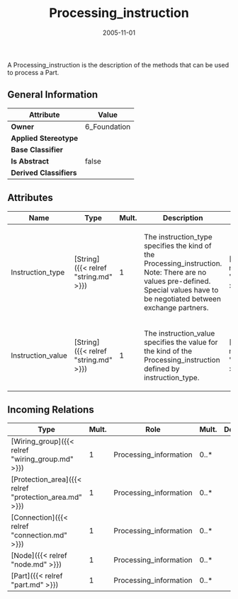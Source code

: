 ﻿---
title: Processing_instruction
toc: false
type: specs
date: "2005-11-01"
draft: false
specification: KBL
version: 2.3.sr1
documentType: "Recommendation"
elementType: Class
classes:
  - Processing_instruction
menu_name: kbl-2.3.sr1
---
<p>A Processing_instruction is the description of the methods that can be used to process a Part.</p>

## General Information

| Attribute               | Value |
|-------------------------|-------|
| **Owner**               | 6_Foundation |
| **Applied Stereotype**  |   |
| **Base Classifier**     |   |
| **Is Abstract**         | false |
| **Derived Classifiers** |   |

## Attributes
|  Name  |  Type  |  Mult.  |  Description  |  Owning Classifier  |
|--------|--------|---------|---------------|--------------|
|Instruction_type | [String]({{< relref "string.md" >}}) | 1 | <p>The instruction_type specifies the kind of the Processing_instruction. Note: There are no values pre-defined. Special values have to be negotiated between exchange partners.</p> | [Processing_instruction]({{< relref "processing_instruction.md" >}}) |
|Instruction_value | [String]({{< relref "string.md" >}}) | 1 | <p>The instruction_value specifies the value for the kind of the Processing_instruction defined by instruction_type.</p> | [Processing_instruction]({{< relref "processing_instruction.md" >}}) |

##  Incoming Relations
|    Type  |   Mult.  |   Role    |   Mult.   |   Description  |
|----------|----------|-----------|-----------|----------------|
| [Wiring_group]({{< relref "wiring_group.md" >}}) | 1 | Processing_information | 0..* |  |
| [Protection_area]({{< relref "protection_area.md" >}}) | 1 | Processing_information | 0..* |  |
| [Connection]({{< relref "connection.md" >}}) | 1 | Processing_information | 0..* |  |
| [Node]({{< relref "node.md" >}}) | 1 | Processing_information | 0..* |  |
| [Part]({{< relref "part.md" >}}) | 1 | Processing_information | 0..* |  |
